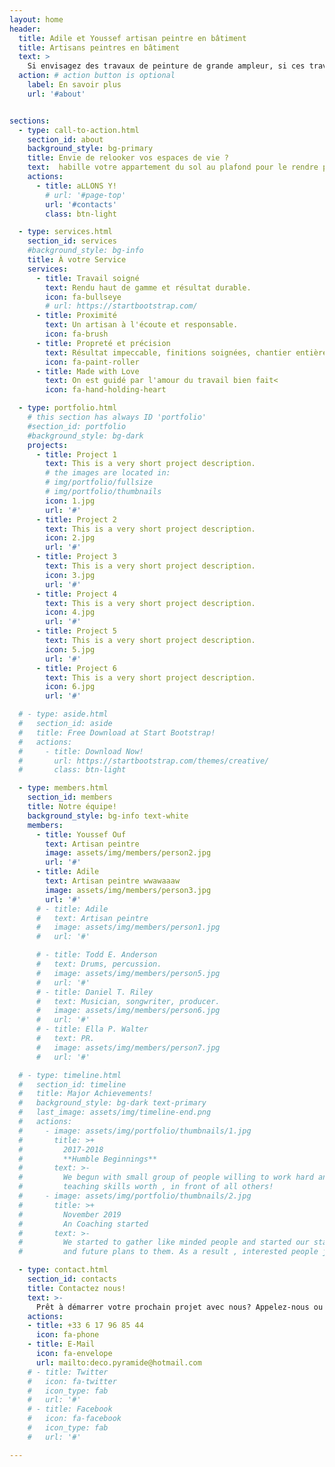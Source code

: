 ```yaml
---
layout: home
header: 
  title: Adile et Youssef artisan peintre en bâtiment 
  title: Artisans peintres en bâtiment 
  text: >
    Si envisagez des travaux de peinture de grande ampleur, si ces travaux demandent de l’expérience et un réel savoir-faire, vous êtes dans la bonne adresse
  action: # action button is optional
    label: En savoir plus
    url: '#about'


sections:
  - type: call-to-action.html
    section_id: about
    background_style: bg-primary
    title: Envie de relooker vos espaces de vie ?
    text:  habille votre appartement du sol au plafond pour le rendre plus agréable et cosy
    actions:
      - title: aLLONS Y!
        # url: '#page-top'
        url: '#contacts'
        class: btn-light

  - type: services.html
    section_id: services
    #background_style: bg-info
    title: À votre Service
    services:
      - title: Travail soigné
        text: Rendu haut de gamme et résultat durable.
        icon: fa-bullseye
        # url: https://startbootstrap.com/
      - title: Proximité
        text: Un artisan à l'écoute et responsable.
        icon: fa-brush
      - title: Propreté et précision
        text: Résultat impeccable, finitions soignées, chantier entièrement nettoyé.
        icon: fa-paint-roller
      - title: Made with Love
        text: On est guidé par l'amour du travail bien fait<
        icon: fa-hand-holding-heart

  - type: portfolio.html
    # this section has always ID 'portfolio'
    #section_id: portfolio
    #background_style: bg-dark
    projects:
      - title: Project 1
        text: This is a very short project description.
        # the images are located in:
        # img/portfolio/fullsize
        # img/portfolio/thumbnails
        icon: 1.jpg
        url: '#'
      - title: Project 2
        text: This is a very short project description.
        icon: 2.jpg
        url: '#'
      - title: Project 3
        text: This is a very short project description.
        icon: 3.jpg
        url: '#'
      - title: Project 4
        text: This is a very short project description.
        icon: 4.jpg
        url: '#'
      - title: Project 5
        text: This is a very short project description.
        icon: 5.jpg
        url: '#'
      - title: Project 6
        text: This is a very short project description.
        icon: 6.jpg
        url: '#'

  # - type: aside.html
  #   section_id: aside
  #   title: Free Download at Start Bootstrap!
  #   actions:
  #     - title: Download Now!
  #       url: https://startbootstrap.com/themes/creative/
  #       class: btn-light

  - type: members.html
    section_id: members
    title: Notre équipe!
    background_style: bg-info text-white
    members:
      - title: Youssef Ouf
        text: Artisan peintre
        image: assets/img/members/person2.jpg
        url: '#'
      - title: Adile
        text: Artisan peintre wwawaaaw
        image: assets/img/members/person3.jpg
        url: '#'
      # - title: Adile
      #   text: Artisan peintre
      #   image: assets/img/members/person1.jpg
      #   url: '#'

      # - title: Todd E. Anderson
      #   text: Drums, percussion.
      #   image: assets/img/members/person5.jpg
      #   url: '#'
      # - title: Daniel T. Riley
      #   text: Musician, songwriter, producer.
      #   image: assets/img/members/person6.jpg
      #   url: '#'
      # - title: Ella P. Walter
      #   text: PR.
      #   image: assets/img/members/person7.jpg
      #   url: '#'

  # - type: timeline.html
  #   section_id: timeline
  #   title: Major Achievements!
  #   background_style: bg-dark text-primary
  #   last_image: assets/img/timeline-end.png
  #   actions:
  #     - image: assets/img/portfolio/thumbnails/1.jpg
  #       title: >+
  #         2017-2018
  #         **Humble Beginnings**
  #       text: >-
  #         We begun with small group of people willing to work hard and make our
  #         teaching skills worth , in front of all others!
  #     - image: assets/img/portfolio/thumbnails/2.jpg
  #       title: >+
  #         November 2019
  #         An Coaching started
  #       text: >-
  #         We started to gather like minded people and started our stategies
  #         and future plans to them. As a result , interested people joined us!

  - type: contact.html
    section_id: contacts
    title: Contactez nous!
    text: >-
      Prêt à démarrer votre prochain projet avec nous? Appelez-nous ou envoyez-nous un e-mail et nous vous répondrons dans les plus brefs délais!
    actions:
    - title: +33 6 17 96 85 44
      icon: fa-phone
    - title: E-Mail
      icon: fa-envelope
      url: mailto:deco.pyramide@hotmail.com
    # - title: Twitter
    #   icon: fa-twitter
    #   icon_type: fab
    #   url: '#'
    # - title: Facebook
    #   icon: fa-facebook
    #   icon_type: fab
    #   url: '#'

---
```

